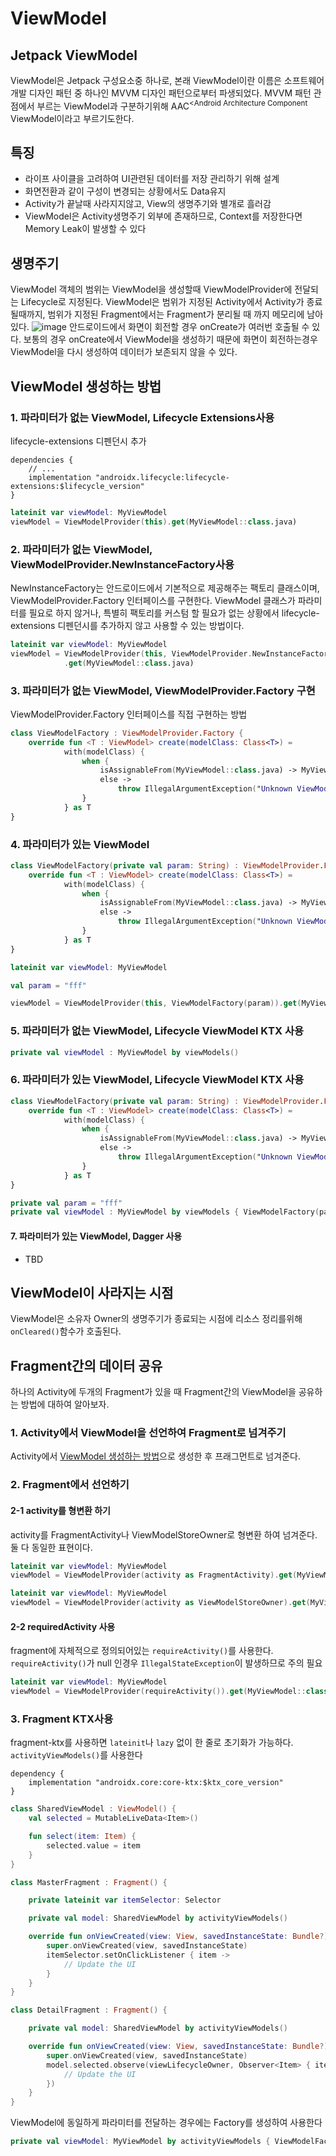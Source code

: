 # ViewModel

## Jetpack ViewModel
ViewModel은 Jetpack 구성요소중 하나로, 본래 ViewModel이란 이름은
소프트웨어 개발 디자인 패턴 중 하나인 MVVM 디자인 패턴으로부터 파생되었다.
MVVM 패턴 관점에서 부르는 ViewModel과 구분하기위해
AAC<sup><Android Architecture Component</sup> ViewModel이라고 부르기도한다.


## 특징
- 라이프 사이클을 고려하여 UI관련된 데이터를 저장 관리하기 위해 설계
- 화면전환과 같이 구성이 변경되는 상황에서도 Data유지
- Activity가 끝날때 사라지지않고, View의 생명주기와 별개로 흘러감
- ViewModel은 Activity생명주기 외부에 존재하므로, Context를 저장한다면 Memory Leak이 발생할 수 있다


## 생명주기
ViewModel 객체의 범위는 ViewModel을 생성할때 ViewModelProvider에 전달되는 Lifecycle로 지정된다.
ViewModel은 범위가 지정된 Activity에서 Activity가 종료될때까지, 
범위가 지정된 Fragment에서는 Fragment가 분리될 때 까지 메모리에 남아있다.
![image](https://user-images.githubusercontent.com/39984656/109841004-f81ed280-7c8b-11eb-9ad6-4df9da8734b3.png)
안드로이드에서 화면이 회전할 경우 onCreate가 여러번 호출될 수 있다.
보통의 경우 onCreate에서 ViewModel을 생성하기 때문에 화면이 회전하는경우 ViewModel을 다시 생성하여 데이터가 보존되지 않을 수 있다.


## ViewModel 생성하는 방법

### 1. 파라미터가 없는 ViewModel, Lifecycle Extensions사용
lifecycle-extensions  디펜던시 추가  
```
dependencies {
    // ...
    implementation "androidx.lifecycle:lifecycle-extensions:$lifecycle_version"
}
``` 

```kotlin
lateinit var viewModel: MyViewModel
viewModel = ViewModelProvider(this).get(MyViewModel::class.java)
```  

### 2. 파라미터가 없는 ViewModel, ViewModelProvider.NewInstanceFactory사용
NewInstanceFactory는 안드로이드에서 기본적으로 제공해주는 팩토리 클래스이며, ViewModelProvider.Factory 인터페이스를 구현한다.
ViewModel 클래스가 파라미터를 필요로 하지 않거나, 특별히 팩토리를 커스텀 할 필요가 없는 상황에서 
lifecycle-extensions 디펜던시를 추가하지 않고 사용할 수 있는 방법이다.
```kotlin
lateinit var viewModel: MyViewModel
viewModel = ViewModelProvider(this, ViewModelProvider.NewInstanceFactory())
            .get(MyViewModel::class.java)
```

### 3. 파라미터가 없는 ViewModel, ViewModelProvider.Factory 구현
ViewModelProvider.Factory 인터페이스를 직접 구현하는 방법

```kotlin
class ViewModelFactory : ViewModelProvider.Factory {
    override fun <T : ViewModel> create(modelClass: Class<T>) =
            with(modelClass) {
                when {
                    isAssignableFrom(MyViewModel::class.java) -> MyViewModel()
                    else ->
                        throw IllegalArgumentException("Unknown ViewModel class: ${modelClass.name}")
                }
            } as T
}
```

### 4. 파라미터가 있는 ViewModel
```kotlin
class ViewModelFactory(private val param: String) : ViewModelProvider.Factory {
    override fun <T : ViewModel> create(modelClass: Class<T>) =
            with(modelClass) {
                when {
                    isAssignableFrom(MyViewModel::class.java) -> MyViewModel(param)
                    else ->
                        throw IllegalArgumentException("Unknown ViewModel class: ${modelClass.name}")
                }
            } as T
}
```

```kotlin
lateinit var viewModel: MyViewModel

val param = "fff"

viewModel = ViewModelProvider(this, ViewModelFactory(param)).get(MyViewModel::class.java)
```

### 5. 파라미터가 없는 ViewModel, Lifecycle ViewModel KTX 사용
```kotlin
private val viewModel : MyViewModel by viewModels()
```

### 6. 파라미터가 있는 ViewModel, Lifecycle ViewModel KTX 사용
```kotlin
class ViewModelFactory(private val param: String) : ViewModelProvider.Factory {
    override fun <T : ViewModel> create(modelClass: Class<T>) =
            with(modelClass) {
                when {
                    isAssignableFrom(MyViewModel::class.java) -> MyViewModel(param)
                    else ->
                        throw IllegalArgumentException("Unknown ViewModel class: ${modelClass.name}")
                }
            } as T
}
```

```kotlin
private val param = "fff"
private val viewModel : MyViewModel by viewModels { ViewModelFactory(param)}
```

#### 7. 파라미터가 있는 ViewModel, Dagger 사용
- TBD


## ViewModel이 사라지는 시점
ViewModel은 소유자 Owner의 생명주기가 종료되는 시점에 
리소스 정리를위해 `onCleared()`함수가 호출된다.


## Fragment간의 데이터 공유
하나의 Activity에 두개의 Fragment가 있을 때
Fragment간의 ViewModel을 공유하는 방법에 대하여 알아보자. 

### 1. Activity에서 ViewModel을 선언하여 Fragment로 넘겨주기
Activity에서 [ViewModel 생성하는 방법](#viewmodel-생성하는-방법)으로 생성한 후 프래그먼트로 넘겨준다.

### 2. Fragment에서 선언하기

#### 2-1 activity를 형변환 하기
activity를 FragmentActivity나 ViewModelStoreOwner로 형변환 하여 넘겨준다.
둘 다 동일한 표현이다.
```kotlin
lateinit var viewModel: MyViewModel
viewModel = ViewModelProvider(activity as FragmentActivity).get(MyViewModel::class.java)
```
```kotlin
lateinit var viewModel: MyViewModel
viewModel = ViewModelProvider(activity as ViewModelStoreOwner).get(MyViewModel::class.java)
```

#### 2-2 requiredActivity 사용
fragment에 자체적으로 정의되어있는 `requireActivity()`를 사용한다.
`requireActivity()`가 null 인경우 `IllegalStateException`이 발생하므로 주의 필요
```kotlin
lateinit var viewModel: MyViewModel
viewModel = ViewModelProvider(requireActivity()).get(MyViewModel::class.java)
```

### 3. Fragment KTX사용
fragment-ktx를 사용하면 `lateinit`나 `lazy` 없이 한 줄로 초기화가 가능하다.
`activityViewModels()`를 사용한다
```
dependency {
    implementation "androidx.core:core-ktx:$ktx_core_version"
}
```

```kotlin
class SharedViewModel : ViewModel() {
    val selected = MutableLiveData<Item>()

    fun select(item: Item) {
        selected.value = item
    }
}

class MasterFragment : Fragment() {

    private lateinit var itemSelector: Selector

    private val model: SharedViewModel by activityViewModels()

    override fun onViewCreated(view: View, savedInstanceState: Bundle?) {
        super.onViewCreated(view, savedInstanceState)
        itemSelector.setOnClickListener { item ->
            // Update the UI
        }
    }
}

class DetailFragment : Fragment() {

    private val model: SharedViewModel by activityViewModels()

    override fun onViewCreated(view: View, savedInstanceState: Bundle?) {
        super.onViewCreated(view, savedInstanceState)
        model.selected.observe(viewLifecycleOwner, Observer<Item> { item ->
            // Update the UI
        })
    }
}
```

ViewModel에 동일하게 파라미터를 전달하는 경우에는
Factory를 생성하여 사용한다
```kotlin
private val viewModel: MyViewModel by activityViewModels { ViewModelFactory(param) }
```